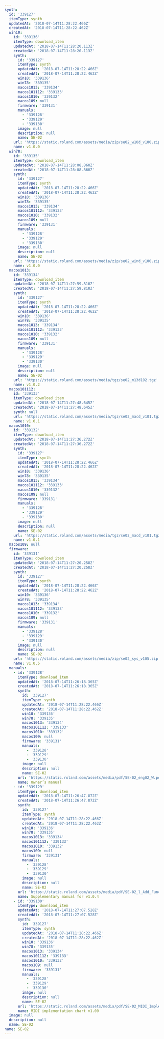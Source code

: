 ```yaml
---
synth:
  id: '339127'
  itemType: synth
  updatedAt: '2018-07-14T11:28:22.466Z'
  createdAt: '2018-07-14T11:28:22.462Z'
  win10:
    id: '339136'
    itemType: download_item
    updatedAt: '2018-07-14T11:28:20.113Z'
    createdAt: '2018-07-14T11:28:20.113Z'
    synth:
      id: '339127'
      itemType: synth
      updatedAt: '2018-07-14T11:28:22.466Z'
      createdAt: '2018-07-14T11:28:22.462Z'
      win10: '339136'
      win78: '339135'
      macos1013: '339134'
      macos101112: '339133'
      macos1010: '339132'
      macos109: null
      firmware: '339131'
      manuals:
        - '339128'
        - '339129'
        - '339130'
      image: null
      description: null
      name: SE-02
    url: 'https://static.roland.com/assets/media/zip/se02_w10d_v100.zip'
    name: v1.0.0
  win78:
    id: '339135'
    itemType: download_item
    updatedAt: '2018-07-14T11:28:08.860Z'
    createdAt: '2018-07-14T11:28:08.860Z'
    synth:
      id: '339127'
      itemType: synth
      updatedAt: '2018-07-14T11:28:22.466Z'
      createdAt: '2018-07-14T11:28:22.462Z'
      win10: '339136'
      win78: '339135'
      macos1013: '339134'
      macos101112: '339133'
      macos1010: '339132'
      macos109: null
      firmware: '339131'
      manuals:
        - '339128'
        - '339129'
        - '339130'
      image: null
      description: null
      name: SE-02
    url: 'https://static.roland.com/assets/media/zip/se02_wind_v100.zip'
    name: v1.0.0
  macos1013:
    id: '339134'
    itemType: download_item
    updatedAt: '2018-07-14T11:27:59.810Z'
    createdAt: '2018-07-14T11:27:59.810Z'
    synth:
      id: '339127'
      itemType: synth
      updatedAt: '2018-07-14T11:28:22.466Z'
      createdAt: '2018-07-14T11:28:22.462Z'
      win10: '339136'
      win78: '339135'
      macos1013: '339134'
      macos101112: '339133'
      macos1010: '339132'
      macos109: null
      firmware: '339131'
      manuals:
        - '339128'
        - '339129'
        - '339130'
      image: null
      description: null
      name: SE-02
    url: 'https://static.roland.com/assets/media/tgz/se02_m13d102.tgz'
    name: v1.0.2
  macos101112:
    id: '339133'
    itemType: download_item
    updatedAt: '2018-07-14T11:27:48.645Z'
    createdAt: '2018-07-14T11:27:48.645Z'
    synth: null
    url: 'https://static.roland.com/assets/media/tgz/se02_macd_v101.tgz'
    name: v1.0.1
  macos1010:
    id: '339132'
    itemType: download_item
    updatedAt: '2018-07-14T11:27:36.272Z'
    createdAt: '2018-07-14T11:27:36.272Z'
    synth:
      id: '339127'
      itemType: synth
      updatedAt: '2018-07-14T11:28:22.466Z'
      createdAt: '2018-07-14T11:28:22.462Z'
      win10: '339136'
      win78: '339135'
      macos1013: '339134'
      macos101112: '339133'
      macos1010: '339132'
      macos109: null
      firmware: '339131'
      manuals:
        - '339128'
        - '339129'
        - '339130'
      image: null
      description: null
      name: SE-02
    url: 'https://static.roland.com/assets/media/tgz/se02_macd_v101.tgz'
    name: v1.0.1
  macos109: null
  firmware:
    id: '339131'
    itemType: download_item
    updatedAt: '2018-07-14T11:27:20.258Z'
    createdAt: '2018-07-14T11:27:20.258Z'
    synth:
      id: '339127'
      itemType: synth
      updatedAt: '2018-07-14T11:28:22.466Z'
      createdAt: '2018-07-14T11:28:22.462Z'
      win10: '339136'
      win78: '339135'
      macos1013: '339134'
      macos101112: '339133'
      macos1010: '339132'
      macos109: null
      firmware: '339131'
      manuals:
        - '339128'
        - '339129'
        - '339130'
      image: null
      description: null
      name: SE-02
    url: 'https://static.roland.com/assets/media/zip/se02_sys_v105.zip'
    name: v1.0.5
  manuals:
    - id: '339128'
      itemType: download_item
      updatedAt: '2018-07-14T11:26:18.365Z'
      createdAt: '2018-07-14T11:26:18.365Z'
      synth:
        id: '339127'
        itemType: synth
        updatedAt: '2018-07-14T11:28:22.466Z'
        createdAt: '2018-07-14T11:28:22.462Z'
        win10: '339136'
        win78: '339135'
        macos1013: '339134'
        macos101112: '339133'
        macos1010: '339132'
        macos109: null
        firmware: '339131'
        manuals:
          - '339128'
          - '339129'
          - '339130'
        image: null
        description: null
        name: SE-02
      url: 'https://static.roland.com/assets/media/pdf/SE-02_eng02_W.pdf'
      name: Owner’s manual
    - id: '339129'
      itemType: download_item
      updatedAt: '2018-07-14T11:26:47.872Z'
      createdAt: '2018-07-14T11:26:47.872Z'
      synth:
        id: '339127'
        itemType: synth
        updatedAt: '2018-07-14T11:28:22.466Z'
        createdAt: '2018-07-14T11:28:22.462Z'
        win10: '339136'
        win78: '339135'
        macos1013: '339134'
        macos101112: '339133'
        macos1010: '339132'
        macos109: null
        firmware: '339131'
        manuals:
          - '339128'
          - '339129'
          - '339130'
        image: null
        description: null
        name: SE-02
      url: 'https://static.roland.com/assets/media/pdf/SE-02_l_Add_Func_v104_multi01_W.pdf'
      name: Supplementary manual for v1.0.4
    - id: '339130'
      itemType: download_item
      updatedAt: '2018-07-14T11:27:07.528Z'
      createdAt: '2018-07-14T11:27:07.528Z'
      synth:
        id: '339127'
        itemType: synth
        updatedAt: '2018-07-14T11:28:22.466Z'
        createdAt: '2018-07-14T11:28:22.462Z'
        win10: '339136'
        win78: '339135'
        macos1013: '339134'
        macos101112: '339133'
        macos1010: '339132'
        macos109: null
        firmware: '339131'
        manuals:
          - '339128'
          - '339129'
          - '339130'
        image: null
        description: null
        name: SE-02
      url: 'https://static.roland.com/assets/media/pdf/SE-02_MIDI_Imple_Chart_eng01_W.pdf'
      name: MIDI implementation chart v1.00
  image: null
  description: null
  name: SE-02
name: SE-02
---
```


